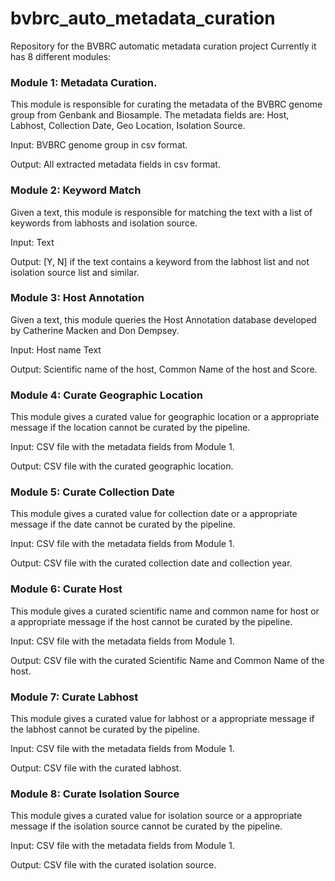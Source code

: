 # bvbrc_auto_metadata_curation
Repository for the BVBRC automatic metadata curation project
Currently it has 8 different modules:

### Module 1: Metadata Curation.
This module is responsible for curating the metadata of the BVBRC genome group from Genbank and Biosample.
The metadata fields are: Host, Labhost, Collection Date, Geo Location, Isolation Source.

Input: BVBRC genome group in csv format.

Output: All extracted metadata fields in csv format.

### Module 2: Keyword Match
Given a text, this module is responsible for matching the text with a list of keywords from labhosts and isolation source.

Input: Text

Output: [Y, N] if the text contains a keyword from the labhost list and not isolation source list and similar.

### Module 3: Host Annotation
Given a text, this module queries the Host Annotation database developed by Catherine Macken and Don Dempsey.

Input: Host name Text

Output: Scientific name of the host, Common Name of the host and Score.

### Module 4: Curate Geographic Location
This module gives a curated value for geographic location or a appropriate message if the location cannot be curated by the pipeline.

Input: CSV file with the metadata fields from Module 1.

Output: CSV file with the curated geographic location.

### Module 5: Curate Collection Date
This module gives a curated value for collection date or a appropriate message if the date cannot be curated by the pipeline.

Input: CSV file with the metadata fields from Module 1.

Output: CSV file with the curated collection date and collection year.

### Module 6: Curate Host
This module gives a curated scientific name and common name for host or a appropriate message if the host cannot be curated by the pipeline.

Input: CSV file with the metadata fields from Module 1.

Output: CSV file with the curated Scientific Name and Common Name of the host.

### Module 7: Curate Labhost
This module gives a curated value for labhost or a appropriate message if the labhost cannot be curated by the pipeline.

Input: CSV file with the metadata fields from Module 1.

Output: CSV file with the curated labhost.

### Module 8: Curate Isolation Source
This module gives a curated value for isolation source or a appropriate message if the isolation source cannot be curated by the pipeline.

Input: CSV file with the metadata fields from Module 1.

Output: CSV file with the curated isolation source.
